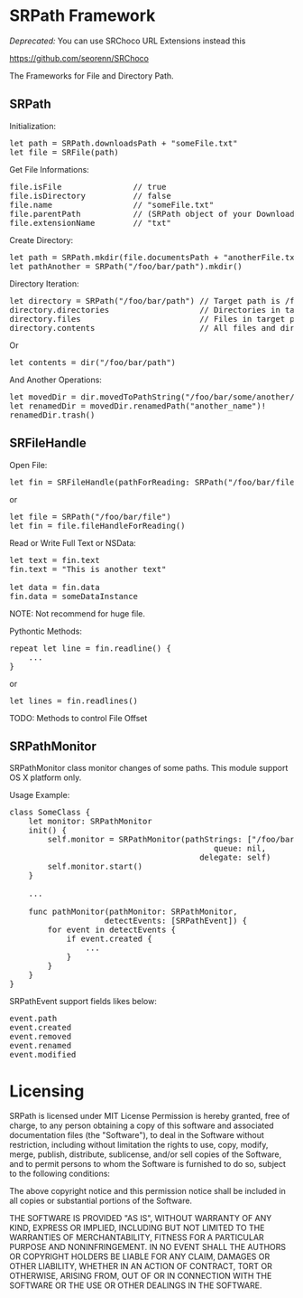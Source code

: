 SRPath Framework
================

*Deprecated:* You can use SRChoco URL Extensions instead this

https://github.com/seorenn/SRChoco

The Frameworks for File and Directory Path.

## SRPath

Initialization:

<pre>
let path = SRPath.downloadsPath + "someFile.txt"
let file = SRFile(path)
</pre>

Get File Informations:

<pre>
file.isFile               // true
file.isDirectory          // false
file.name                 // "someFile.txt"
file.parentPath           // (SRPath object of your Downloads directory)
file.extensionName        // "txt"
</pre>

Create Directory:

<pre>
let path = SRPath.mkdir(file.documentsPath + "anotherFile.txt", intermediateDirectories: true)
let pathAnother = SRPath("/foo/bar/path").mkdir()
</pre>

Directory Iteration:

<pre>
let directory = SRPath("/foo/bar/path") // Target path is /foo/bar/path
directory.directories                   // Directories in target path. Type is [SRPath]
directory.files                         // Files in target path. Type is [SRPath]
directory.contents                      // All files and directories in target path. Type is [SRPath]
</pre>

Or

<pre>
let contents = dir("/foo/bar/path")
</pre>

And Another Operations:

<pre>
let movedDir = dir.movedToPathString("/foo/bar/some/another/directory")!
let renamedDir = movedDir.renamedPath("another_name")!
renamedDir.trash()
</pre>

## SRFileHandle

Open File:

<pre>
let fin = SRFileHandle(pathForReading: SRPath("/foo/bar/file"))
</pre>

or

<pre>
let file = SRPath("/foo/bar/file")
let fin = file.fileHandleForReading()
</pre>

Read or Write Full Text or NSData:

<pre>
let text = fin.text
fin.text = "This is another text"

let data = fin.data
fin.data = someDataInstance
</pre>

NOTE: Not recommend for huge file.

Pythontic Methods:

<pre>
repeat let line = fin.readline() {
    ...
}
</pre>

or

<pre>
let lines = fin.readlines()
</pre>

TODO: Methods to control File Offset

## SRPathMonitor

SRPathMonitor class monitor changes of some paths. This module support OS X platform only.

Usage Example:

<pre>
class SomeClass {
    let monitor: SRPathMonitor
    init() {
        self.monitor = SRPathMonitor(pathStrings: ["/foo/bar/dir"],
                                           queue: nil,
                                        delegate: self)
        self.monitor.start()
    }

    ...

    func pathMonitor(pathMonitor: SRPathMonitor,
                    detectEvents: [SRPathEvent]) {
        for event in detectEvents {
            if event.created {
                ...
            }
        }
    }
}
</pre>

SRPathEvent support fields likes below:

<pre>
event.path
event.created
event.removed
event.renamed
event.modified
</pre>

# Licensing

SRPath is licensed under MIT License Permission is hereby granted, free of charge, to any person obtaining a copy of this software and associated documentation files (the "Software"), to deal in the Software without restriction, including without limitation the rights to use, copy, modify, merge, publish, distribute, sublicense, and/or sell copies of the Software, and to permit persons to whom the Software is furnished to do so, subject to the following conditions:

The above copyright notice and this permission notice shall be included in all copies or substantial portions of the Software.

THE SOFTWARE IS PROVIDED "AS IS", WITHOUT WARRANTY OF ANY KIND, EXPRESS OR IMPLIED, INCLUDING BUT NOT LIMITED TO THE WARRANTIES OF MERCHANTABILITY, FITNESS FOR A PARTICULAR PURPOSE AND NONINFRINGEMENT. IN NO EVENT SHALL THE AUTHORS OR COPYRIGHT HOLDERS BE LIABLE FOR ANY CLAIM, DAMAGES OR OTHER LIABILITY, WHETHER IN AN ACTION OF CONTRACT, TORT OR OTHERWISE, ARISING FROM, OUT OF OR IN CONNECTION WITH THE SOFTWARE OR THE USE OR OTHER DEALINGS IN THE SOFTWARE.
